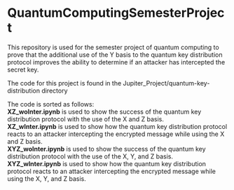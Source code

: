 # QuantumComputingSemesterProject
This repository is used for the semester project of quantum computing to prove that the additional use of the Y basis to the quantum key distribution protocol improves the ability to determine if an attacker has intercepted the secret key.

The code for this project is found in the Jupiter_Project/quantum-key-distribution directory

The code is sorted as follows:  
**XZ_woInter.ipynb** is used to show the success of the quantum key distribution protocol with the use of the X and Z basis.  
**XZ_wInter.ipynb** is used to show how the quantum key distribution protocol reacts to an attacker intercepting the encrypted message while using the X and Z basis.  
**XYZ_woInter.ipynb** is used to show the success of the quantum key distribution protocol with the use of the X, Y, and Z basis.  
**XYZ_wInter.ipynb** is used to show how the quantum key distribution protocol reacts to an attacker intercepting the encrypted message while using the X, Y, and Z basis.  


